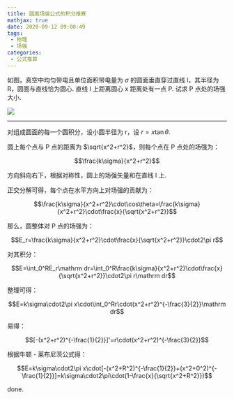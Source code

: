 ```yaml
---
title: 圆面场强公式的积分推算
mathjax: true
date: 2020-09-12 09:00:49
tags:
 - 物理
 - 场强
categories:
 - 公式推算
---
```


如图，真空中均匀带电且单位面积带电量为 $\sigma$ 的圆面垂直穿过直线 l，其半径为 R，圆面与直线恰为圆心. 直线 l 上距离圆心 x 距离处有一点 P. 试求 P 点处的场强大小. 

![](/assets/fieldStrength-pic1.svg)

<!-- more -->

---

对组成圆面的每一个圆积分，设小圆半径为 r，设 $r = x\tan\theta$.

圆上每个点与 P 点的距离为 $\sqrt{x^2+r^2}$，则每个点在 P 点处的场强为：

$$\frac{k\sigma}{x^2+r^2}$$

方向斜向右下，根据对称性，圆上的场强矢量和在直线 l 上. 

正交分解可得，每个点在水平方向上对场强的贡献为：

$$\frac{k\sigma}{x^2+r^2}\cdot\cos\theta=\frac{k\sigma}{x^2+r^2}\cdot\frac{x}{\sqrt{x^2+r^2}}$$

那么，圆整体对 P 点的场强为：

$$E_r=\frac{k\sigma}{x^2+r^2}\cdot\frac{x}{\sqrt{x^2+r^2}}\cdot2\pi r$$

对其积分：

$$E=\int_0^RE_r\mathrm dr=\int_0^R\frac{k\sigma}{x^2+r^2}\cdot\frac{x}{\sqrt{x^2+r^2}}\cdot2\pi r\mathrm dr$$

整理可得：

$$E=k\sigma\cdot2\pi x\cdot\int_0^Rr\cdot(x^2+r^2)^{-\frac{3}{2}}\mathrm dr$$

易得：

$$[-(x^2+r^2)^{-\frac{1}{2}}]'=r\cdot(x^2+r^2)^{-\frac{3}{2}}$$

根据牛顿 - 莱布尼茨公式得：

$$E=k\sigma\cdot2\pi x\cdot[-(x^2+R^2)^{-\frac{1}{2}}+(x^2+0^2)^{-\frac{1}{2}}]=k\sigma\cdot2\pi\cdot(1-\frac{x}{\sqrt{x^2+R^2}})$$

done.